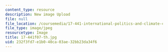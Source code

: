 ```yaml
---
content_type: resource
description: New image Upload
file: null
file_location: /coursemedia/17-441-international-politics-and-climate-change-fall-2007/232f3fd7e1b040ca03ae32bb23da34f6_17-441f07-th.jpg
file_type: image/jpeg
resourcetype: Image
title: 17-441f07-th.jpg
uid: 232f3fd7-e1b0-40ca-03ae-32bb23da34f6
---
```

